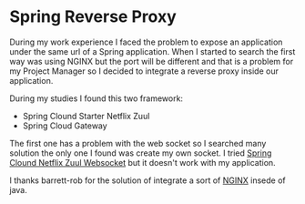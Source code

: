 # Spring Reverse Proxy

During my work experience I faced the problem to expose an application under the same url of a Spring application.
When I started to search the first way was using NGINX but the port will be different and that is a problem for my Project Manager so I decided to integrate a reverse proxy inside our application.

During my studies I found this two framework:

- Spring Clound Starter Netflix Zuul
- Spring Cloud Gateway

The first one has a problem with the web socket so I searched many solution the only one I found was create my own socket. I tried [Spring Clound Netflix Zuul Websocket](https://github.com/mthizo247/spring-cloud-netflix-zuul-websocket) but it doesn't work with my application.

I thanks barrett-rob for the solution of integrate a sort of [NGINX](https://github.com/barrett-rob/java-websocket-reverse-proxy) insede of java.